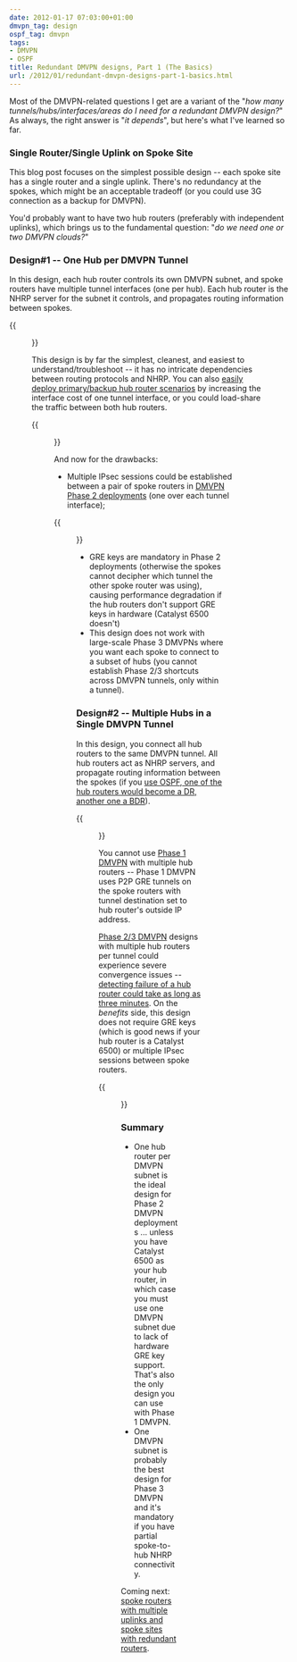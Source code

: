 ```yaml
---
date: 2012-01-17 07:03:00+01:00
dmvpn_tag: design
ospf_tag: dmvpn
tags:
- DMVPN
- OSPF
title: Redundant DMVPN designs, Part 1 (The Basics)
url: /2012/01/redundant-dmvpn-designs-part-1-basics.html
---
```

Most of the DMVPN-related questions I get are a variant of the "*how many tunnels/hubs/interfaces/areas do I need for a redundant DMVPN design?*" As always, the right answer is "_it depends_", but here's what I've learned so far.

### Single Router/Single Uplink on Spoke Site

This blog post focuses on the simplest possible design -- each spoke site has a single router and a single uplink. There's no redundancy at the spokes, which might be an acceptable tradeoff (or you could use 3G connection as a backup for DMVPN).

You'd probably want to have two hub routers (preferably with independent uplinks), which brings us to the fundamental question: "*do we need one or two DMVPN clouds?*"
<!--more-->
### Design\#1 -- One Hub per DMVPN Tunnel

In this design, each hub router controls its own DMVPN subnet, and spoke routers have multiple tunnel interfaces (one per hub). Each hub router is the NHRP server for the subnet it controls, and propagates routing information between spokes.

{{<figure src="s1600-DMVPN_1S2I2H.png" caption="Two DMVPN tunnels, single hub per tunnel">}}

This design is by far the simplest, cleanest, and easiest to understand/troubleshoot -- it has no intricate dependencies between routing protocols and NHRP. You can also [easily deploy primary/backup hub router scenarios](/2011/01/sometimes-you-need-to-step-back-and.html) by increasing the interface cost of one tunnel interface, or you could load-share the traffic between both hub routers.

{{<figure src="s1600-DMVPN_2TP1.png" caption="Load sharing across hub routers">}}

And now for the drawbacks:

-   Multiple IPsec sessions could be established between a pair of spoke routers in [DMVPN Phase 2 deployments](/2011/01/dmvpn-phase-2-fundamentals.html) (one over each tunnel interface);

{{<figure src="s1600-DMVPN_2TP2.png" caption="You might get two IPsec sessions between a pair of spoke routers (one per tunnel)">}}

-   GRE keys are mandatory in Phase 2 deployments (otherwise the spokes cannot decipher which tunnel the other spoke router was using), causing performance degradation if the hub routers don't support GRE keys in hardware (Catalyst 6500 doesn't)
-   This design does not work with large-scale Phase 3 DMVPNs where you want each spoke to connect to a subset of hubs (you cannot establish Phase 2/3 shortcuts across DMVPN tunnels, only within a tunnel).

### Design\#2 -- Multiple Hubs in a Single DMVPN Tunnel

In this design, you connect all hub routers to the same DMVPN tunnel. All hub routers act as NHRP servers, and propagate routing information between the spokes (if you [use OSPF, one of the hub routers would become a DR, another one a BDR](/2011/01/configuring-ospf-in-phase-2-dmvpn.html)).

{{<figure src="s1600-DMVPN_1S2H1T.png" caption="Single DMVPN tunnel, two hubs per tunnel">}}

You cannot use [Phase 1 DMVPN](/2011/01/dmvpn-phase-1-fundamentals.html) with multiple hub routers -- Phase 1 DMVPN uses P2P GRE tunnels on the spoke routers with tunnel destination set to hub router's outside IP address.

[Phase 2/3 DMVPN](/2011/01/dmvpn-phase-2-fundamentals.html) designs with multiple hub routers per tunnel could experience severe convergence issues -- [detecting failure of a hub router could take as long as three minutes](/2011/05/nhrp-convergence-issues-in-multi-hub.html). On the *benefits* side, this design does not require GRE keys (which is good news if your hub router is a Catalyst 6500) or multiple IPsec sessions between spoke routers.

{{<figure src="s1600-DMVPN_1TP2.png" caption="Spoke-to-spoke session established across a Phase2/3 DMVPN tunnel">}}

### Summary

-   One hub router per DMVPN subnet is the ideal design for Phase 2 DMVPN deployments \... unless you have Catalyst 6500 as your hub router, in which case you must use one DMVPN subnet due to lack of hardware GRE key support. That's also the only design you can use with Phase 1 DMVPN.
-   One DMVPN subnet is probably the best design for Phase 3 DMVPN and it's mandatory if you have partial spoke-to-hub NHRP connectivity.

Coming next: [spoke routers with multiple uplinks and spoke sites with redundant routers](redundant-dmvpn-designs-part-2-multiple.html).
